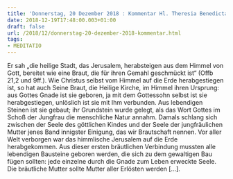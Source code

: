 ```yaml
---
title: 'Donnerstag, 20 Dezember 2018 : Kommentar Hl. Theresia Benedicta a Cruce [Edith Stein]'
date: 2018-12-19T17:48:00.003+01:00
draft: false
url: /2018/12/donnerstag-20-dezember-2018-kommentar.html
tags: 
- MEDITATIO
---
```


Er sah „die heilige Stadt, das Jerusalem, herabsteigen aus dem Himmel von Gott, bereitet wie eine Braut, die für ihren Gemahl geschmückt ist“ (Offb 21,2 und 9ff.). Wie Christus selbst vom Himmel auf die Erde herabgestiegen ist, so hat auch Seine Braut, die Heilige Kirche, im Himmel ihren Ursprung: aus Gottes Gnade ist sie geboren, ja mit dem Gottessohn selbst ist sie herabgestiegen, unlöslich ist sie mit Ihm verbunden. Aus lebendigen Steinen ist sie gebaut; ihr Grundstein wurde gelegt, als das Wort Gottes im Schoß der Jungfrau die menschliche Natur annahm. Damals schlang sich zwischen der Seele des göttlichen Kindes und der Seele der jungfräulichen Mutter jenes Band innigster Einigung, das wir Brautschaft nennen. Vor aller Welt verborgen war das himmlische Jerusalem auf die Erde herabgekommen. Aus dieser ersten bräutlichen Verbindung mussten alle lebendigen Bausteine geboren werden, die sich zu dem gewaltigen Bau fügen sollten: jede einzelne durch die Gnade zum Leben erweckte Seele. Die bräutliche Mutter sollte Mutter aller Erlösten werden \[…\].